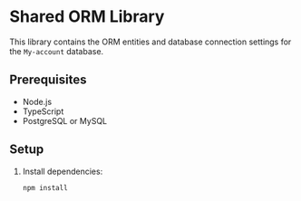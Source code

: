 # Shared ORM Library

This library contains the ORM entities and database connection settings for the `My-account` database.

## Prerequisites

- Node.js
- TypeScript
- PostgreSQL or MySQL

## Setup

1. Install dependencies:

   ```bash
   npm install

